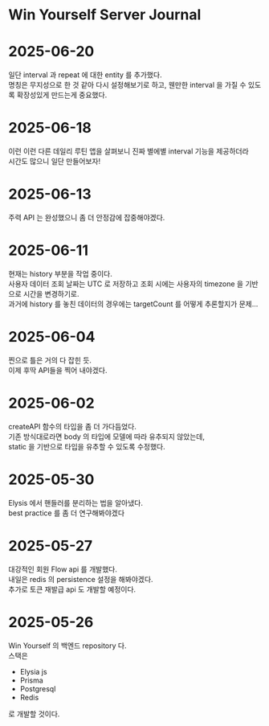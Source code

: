 # Win Yourself Server Journal

# 2025-06-20

일단 interval 과 repeat 에 대한 entity 를 추가했다.<br>
명칭은 무지성으로 한 것 같아 다시 설정해보기로 하고, 웬만한 interval 을 가질 수 있도록 확장성있게 만드는게 중요했다.

# 2025-06-18

이런 이런 다른 데일리 루틴 앱을 살펴보니 진짜 별에별 interval 기능을 제공하더라<br>
시간도 많으니 일단 만들어보자!

# 2025-06-13

주력 API 는 완성했으니 좀 더 안정감에 잡중해야겠다.

# 2025-06-11

현재는 history 부분을 작업 중이다.<br>
사용자 데이터 조회 날짜는 UTC 로 저장하고 조회 시에는
사용자의 timezone 을 기반으로 시간을 변경하기로.<br>
과거에 history 를 놓친 데이터의 경우에는 targetCount 를 어떻게 추론할지가 문제...

# 2025-06-04

찐으로 틀은 거의 다 잡힌 듯.<br>
이제 후딱 API들을 찍어 내야겠다.

# 2025-06-02

createAPI 함수의 타입을 좀 더 가다듬었다.<br>
기존 방식대로라면 body 의 타입에 모델에 따라 유추되지 않았는데,<br>
static 을 기반으로 타입을 유추할 수 있도록 수정했다.

# 2025-05-30

Elysis 에서 핸들러를 분리하는 법을 알아냈다.<br>
best practice 를 좀 더 연구해봐야겠다

# 2025-05-27

대강적인 회원 Flow api 를 개발했다.<br>
내일은 redis 의 persistence 설정을 해봐야겠다. <br>
추가로 토큰 재발급 api 도 개발할 예정이다.

# 2025-05-26

Win Yourself 의 백엔드 repository 다.<br>
스택은

- Elysia js
- Prisma
- Postgresql
- Redis

로 개발할 것이다.
